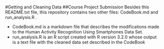 #Getting and Cleaning Data
##Course Project Submission
Besides this README.txt file, this repository contains two other files: CodeBook.md and run_analysis.R .
- CodeBook.md is a markdown file that describes the modifications made to the Human Activity Recognition Using Smartphones Data Set.
- run_analysis.R is an R script created with R version 3.2.0 whose output is a text file with the cleaned data set described in the CodeBook 
